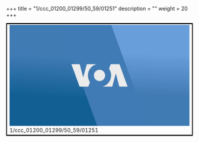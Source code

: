 +++
title = "1/ccc_01200_01299/50_59/01251"
description = ""
weight = 20
+++

<table style="border:2px solid black;max-width:800px;max-height:800px;" 
><tr><td>
<img class="center-fit-jpg"
src="/jpg_/aaa_20190430_NxaOmWaI8sI_01250.jpg">
1/ccc_01200_01299/50_59/01251
</img></td></tr></table>
